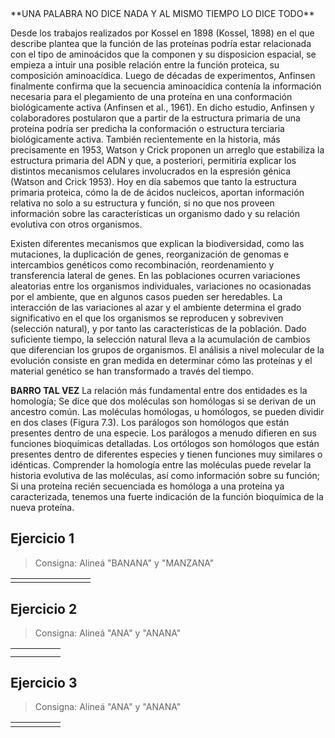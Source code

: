 <script src="https://code.jquery.com/jquery-3.5.1.min.js" integrity="sha256-9/aliU8dGd2tb6OSsuzixeV4y/faTqgFtohetphbbj0=" crossorigin="anonymous"></script>
<link rel="stylesheet" type="text/css" href="css/alignment.css">
<script src="js/alignment.js"></script>
**UNA PALABRA NO DICE NADA Y AL MISMO TIEMPO LO DICE TODO**

Desde los trabajos realizados por Kossel en 1898 (Kossel, 1898)​ en el que describe plantea que la función de las proteı́nas podrı́a estar relacionada con el tipo de aminoácidos que la componen y su disposicion espacial, se empieza a intuir una posible relación entre la función proteica, su composición aminoacídica. Luego de décadas de experimentos, Anfinsen finalmente confirma que la secuencia aminoacídica contenía la información necesaria para el plegamiento de una proteína en una conformación biológicamente activa (Anfinsen et al., 1961)​. En dicho estudio, Anfinsen y colaboradores postularon que a partir de la estructura primaria de una proteína podría ser predicha la conformación o estructura terciaria biológicamente activa. También recientemente en la historia, más precisamente en 1953, Watson y Crick proponen un arreglo que estabiliza la estructura primaria del ADN y que, a posteriori, permitiría explicar los distintos mecanismos celulares involucrados en la espresión génica (Watson and Crick 1953). Hoy en día sabemos que tanto la estructura primaria proteica, cómo la de de ácidos nucleicos, aportan información relativa no solo a su estructura y función, si no que nos proveen información sobre las características un organismo dado y su relación evolutiva con otros organismos. 

Existen diferentes mecanismos que explican la biodiversidad, como las mutaciones, la duplicación de genes, reorganización de genomas e intercambios genéticos como recombinación, reordenamiento y transferencia lateral de genes. En las poblaciones ocurren variaciones aleatorias entre los organismos individuales, variaciones no ocasionadas por el ambiente, que en algunos casos pueden ser heredables. La interacción de las variaciones al azar y el ambiente determina el grado significativo en el que los organismos se reproducen y sobreviven (selección natural), y por tanto las características de la población. Dado suficiente tiempo, la selección natural lleva a la acumulación de cambios que diferencian los grupos de organismos. El análisis a nivel molecular de la evolución consiste en gran medida en determinar cómo las proteínas y el material genético se han transformado a través del tiempo. 


**BARRO TAL VEZ**
La relación más fundamental entre dos entidades es la homología; Se dice que dos moléculas son homólogas si se derivan de un ancestro común. Las moléculas homólogas, u homólogos, se pueden dividir en dos clases (Figura 7.3). Los parálogos son homólogos que están presentes dentro de una especie. Los parálogos a menudo difieren en sus funciones bioquímicas detalladas. Los ortólogos son homólogos que están presentes dentro de diferentes especies y tienen funciones muy similares o idénticas. Comprender la homología entre las moléculas puede revelar la historia evolutiva de las moléculas, así como información sobre su función; Si una proteína recién secuenciada es homóloga a una proteína ya caracterizada, tenemos una fuerte indicación de la función bioquímica de la nueva proteína.

## Ejercicio 1

>  Consigna: Alineá "BANANA" y "MANZANA"

<table class="umi-alignment-table" >
  <tr class="umi-alignment-row"  data-align-expected="-BAN-ANA"></tr>
  <tr class="umi-alignment-row" data-align-expected="M-ANZANA"></tr>
  <tr class="umi-alignment-results">
      <td class="umi-alignment-result"></td>
      <td class="umi-alignment-result"></td>
      <td class="umi-alignment-result"></td>
      <td class="umi-alignment-result"></td>
      <td class="umi-alignment-result"></td>
      <td class="umi-alignment-result"></td>
      <td class="umi-alignment-result"></td>
      <td class="umi-alignment-result"></td>
  </tr>
</table>

## Ejercicio 2

>  Consigna: Alineá "ANA" y "ANANA"

<table class="umi-alignment-table" >
  <tr class="umi-alignment-row"  data-align-expected="--ANA"></tr>
  <tr class="umi-alignment-row" data-align-expected="ANANA"></tr>
  <tr class="umi-alignment-results">
      <td class="umi-alignment-result"></td>
      <td class="umi-alignment-result"></td>
      <td class="umi-alignment-result"></td>
      <td class="umi-alignment-result"></td>
      <td class="umi-alignment-result"></td>
  </tr>
  <tr>
    <td class="umi-alignment-identity-level">
  </tr>
</table>

## Ejercicio 3

>  Consigna: Alineá "ANA" y "ANANA"

<table class="umi-alignment-table" >
  <tr class="umi-alignment-row"  data-align-expected="--ANA" data-align-initial="A-N-A"></tr>
  <tr class="umi-alignment-row" data-align-expected="ANANA" data-align-initial="-"></tr>
  <tr class="umi-alignment-results">
      <td class="umi-alignment-result"></td>
      <td class="umi-alignment-result"></td>
      <td class="umi-alignment-result"></td>
      <td class="umi-alignment-result"></td>
      <td class="umi-alignment-result"></td>
  </tr>
</table>

<script>
  umi.alignment.start();
</script>

